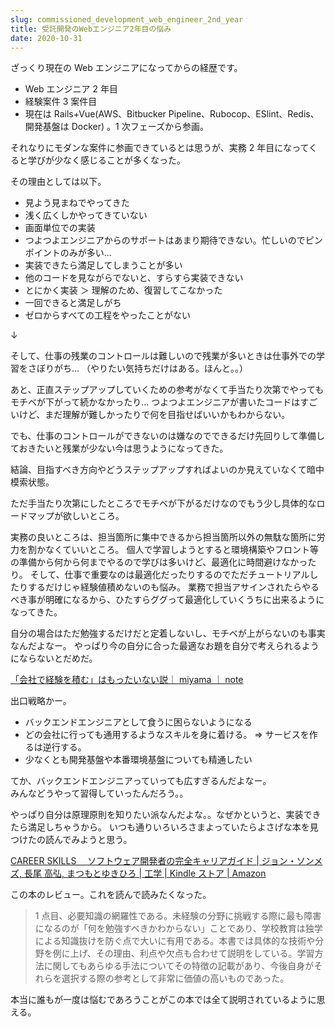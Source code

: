 ```yaml
---
slug: commissioned_development_web_engineer_2nd_year
title: 受託開発のWebエンジニア2年目の悩み
date: 2020-10-31
---
```


ざっくり現在の Web エンジニアになってからの経歴です。

- Web エンジニア 2 年目
- 経験案件 3 案件目
- 現在は Rails+Vue(AWS、Bitbucker Pipeline、Rubocop、ESlint、Redis、開発基盤は Docker) 。1 次フェーズから参画。

それなりにモダンな案件に参画できているとは思うが、実務 2 年目になってくると学びが少なく感じることが多くなった。

その理由としては以下。

- 見よう見まねでやってきた
- 浅く広くしかやってきていない
- 画面単位での実装
- つよつよエンジニアからのサポートはあまり期待できない。忙しいのでピンポイントのみが多い…
- 実装できたら満足してしまうことが多い
- 他のコードを見ながらでないと、すらすら実装できない
- とにかく実装 ＞ 理解のため、復習してこなかった
- 一回できると満足しがち
- ゼロからすべての工程をやったことがない

↓

そして、仕事の残業のコントロールは難しいので残業が多いときは仕事外での学習をさぼりがち… （やりたい気持ちだけはある。ほんと。。）

あと、正直ステップアップしていくための参考がなくて手当たり次第でやってもモチベが下がって続かなかったり…
つよつよエンジニアが書いたコードはすごいけど、まだ理解が難しかったりで何を目指せばいいかもわからない。

でも、仕事のコントロールができないのは嫌なのでできるだけ先回りして準備しておきたいと残業が少ない今は思うようになってきた。

結論、目指すべき方向やどうステップアップすればよいのか見えていなくて暗中模索状態。

ただ手当たり次第にしたところでモチベが下がるだけなのでもう少し具体的なロードマップが欲しいところ。

実務の良いところは、担当箇所に集中できるから担当箇所以外の無駄な箇所に労力を割かなくていいところ。
個人で学習しようとすると環境構築やフロント等の準備から何から何までやるので学びは多いけど、最適化に時間避けなかったり。
そして、仕事で重要なのは最適化だったりするのでただチュートリアルしたりするだけじゃ経験値積めないのも悩み。
業務で担当アサインされたらやるべき事が明確になるから、ひたすらググって最適化していくうちに出来るようになってきた。

自分の場合はただ勉強するだけだと定着しないし、モチベが上がらないのも事実なんだよなー。
やっぱり今の自分に合った最適なお題を自分で考えられるようにならないとだめだ。

[「会社で経験を積む」はもったいない説｜ miyama ｜ note](https://note.com/mymas/n/nbe0a01a22a14)

出口戦略かー。

- バックエンドエンジニアとして食うに困らないようになる
- どの会社に行っても通用するようなスキルを身に着ける。 => サービスを作るは逆行する。
- 少なくとも開発基盤や本番環境基盤についても精通したい

てか、バックエンドエンジニアっていっても広すぎるんだよなー。  
みんなどうやって習得していったんだろう。。

やっぱり自分は原理原則を知りたい派なんだよな。。なぜかというと、実装できたら満足しちゃうから。
いつも通りいろいろさまよっていたらよさげな本を見つけたの読んでみようと思う。

[CAREER SKILLS 　ソフトウェア開発者の完全キャリアガイド \| ジョン・ソンメズ, 長尾 高弘, まつもとゆきひろ \| 工学 \| Kindle ストア \| Amazon](https://www.amazon.co.jp/CAREER-SKILLS-%E3%82%BD%E3%83%95%E3%83%88%E3%82%A6%E3%82%A7%E3%82%A2%E9%96%8B%E7%99%BA%E8%80%85%E3%81%AE%E5%AE%8C%E5%85%A8%E3%82%AD%E3%83%A3%E3%83%AA%E3%82%A2%E3%82%AC%E3%82%A4%E3%83%89-%E3%82%B8%E3%83%A7%E3%83%B3%E3%83%BB%E3%82%BD%E3%83%B3%E3%83%A1%E3%82%BA-ebook/dp/B07FCYSNXT)

この本のレビュー。これを読んで読みたくなった。

> 1 点目、必要知識の網羅性である。未経験の分野に挑戦する際に最も障害になるのが「何を勉強すべきかわからない」ことであり、学校教育は独学による知識抜けを防ぐ点で大いに有用である。本書では具体的な技術や分野を例に上げ、その理由、利点や欠点も合わせて説明をしている。学習方法に関してもあらゆる手法についてその特徴の記載があり、今後自身がそれらを選択する際の参考として非常に価値の高いものであった。

本当に誰もが一度は悩むであろうことがこの本では全て説明されているように思える。
